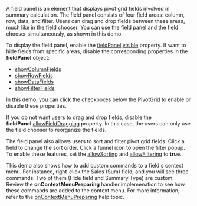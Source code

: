 A field panel is an element that displays pivot grid fields involved in summary calculation. The field panel consists of four field areas: column, row, data, and filter. Users can drag and drop fields between these areas, much like in the [field chooser](https://js.devexpress.com/Demos/WidgetsGallery/Demo/PivotGrid/IntegratedFieldChooser). You can use the field panel and the field chooser simultaneously, as shown in this demo.

To display the field panel, enable the [fieldPanel](/Documentation/ApiReference/UI_Components/dxPivotGrid/Configuration/fieldPanel/).[visible](/Documentation/ApiReference/UI_Components/dxPivotGrid/Configuration/fieldPanel/#visible) property. If want to hide fields from specific areas, disable the corresponding properties in the **fieldPanel** object:

- [showColumnFields](/Documentation/ApiReference/UI_Components/dxPivotGrid/Configuration/fieldPanel/#showColumnFields)
- [showRowFields](/Documentation/ApiReference/UI_Components/dxPivotGrid/Configuration/fieldPanel/#showRowFields)
- [showDataFields](/Documentation/ApiReference/UI_Components/dxPivotGrid/Configuration/fieldPanel/#showDataFields)
- [showFilterFields](/Documentation/ApiReference/UI_Components/dxPivotGrid/Configuration/fieldPanel/#showFilterFields)

In this demo, you can click the checkboxes below the PivotGrid to enable or disable these properties.

If you do not want users to drag and drop fields, disable the **fieldPanel**.[allowFieldDragging](/Documentation/ApiReference/UI_Components/dxPivotGrid/Configuration/fieldPanel/#allowFieldDragging) property. In this case, the users can only use the field chooser to reorganize the fields.

The field panel also allows users to sort and filter pivot grid fields. Click a field to change the sort order. Click a funnel icon to open the filter popup. To enable these features, set the [allowSorting](/Documentation/ApiReference/UI_Components/dxPivotGrid/Configuration/#allowSorting) and [allowFiltering](/Documentation/ApiReference/UI_Components/dxPivotGrid/Configuration/#allowFiltering) to **true**.

This demo also shows how to add custom commands to a field's context menu. For instance, right-click the Sales (Sum) field, and you will see three commands. Two of them (Hide field and Summary Type) are custom. Review the **onContextMenuPreparing** handler implemenation to see how these commands are added to the context menu. For more information, refer to the [onContextMenuPreparing](/Documentation/ApiReference/UI_Components/dxPivotGrid/Configuration/#onContextMenuPreparing) help topic.